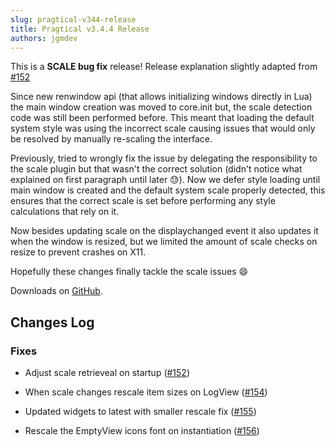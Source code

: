 ```yaml
---
slug: pragtical-v344-release
title: Pragtical v3.4.4 Release
authors: jgmdev
---
```


This is a **SCALE bug fix** release! Release explanation slightly adapted from
[#152](https://github.com/pragtical/pragtical/pull/152)

Since new renwindow api (that allows initializing windows directly in Lua) the
main window creation was moved to core.init but, the scale detection code was
still been performed before. This meant that loading the default system style
was using the incorrect scale causing issues that would only be resolved by
manually re-scaling the interface.

Previously, tried to wrongly fix the issue by delegating the responsibility to
the scale plugin but that wasn't the correct solution (didn't notice what
explained on first paragraph until later 😓). Now we defer style loading until
main window is created and the default system scale properly detected, this
ensures that the correct scale is set before performing any style calculations
that rely on it.

Now besides updating scale on the displaychanged event it also updates it when
the window is resized, but we limited the amount of scale checks on resize to
prevent crashes on X11.

Hopefully these changes finally tackle the scale issues 😄

Downloads on [GitHub](https://github.com/pragtical/pragtical/releases/tag/v3.4.4).

## Changes Log

### Fixes

* Adjust scale retrieveal on startup
  ([#152](https://github.com/pragtical/pragtical/pull/152))

* When scale changes rescale item sizes on LogView
  ([#154](https://github.com/pragtical/pragtical/pull/154))

* Updated widgets to latest with smaller rescale fix
  ([#155](https://github.com/pragtical/pragtical/pull/155))

* Rescale the EmptyView icons font on instantiation
  ([#156](https://github.com/pragtical/pragtical/pull/156))
